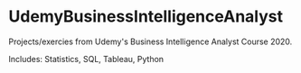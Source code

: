 # UdemyBusinessIntelligenceAnalyst


Projects/exercies from Udemy's Business Intelligence Analyst Course 2020.

Includes: Statistics, SQL, Tableau, Python
